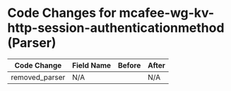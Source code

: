 # Code Changes for mcafee-wg-kv-http-session-authenticationmethod (Parser)

| Code Change | Field Name | Before | After |
|-------------|------------|--------|-------|
| removed_parser | N/A |  | N/A |